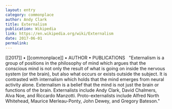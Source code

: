 ```yaml
---
layout: entry
category: commonplace
author: Andy Clark
title: Externalism
publication: Wikipedia
link: https://en.wikipedia.org/wiki/Externalism
date: 2017-06-01
permalink: 
---
```


[[2017]] • [[commonplace]] • AUTHOR • PUBLICATIONS 
 
"Externalism is a group of positions in the philosophy of mind which argues that the conscious mind is not only the result of what is going on inside the nervous system (or the brain), but also what occurs or exists outside the subject. It is contrasted with internalism which holds that the mind emerges from neural activity alone. Externalism is a belief that the mind is not just the brain or functions of the brain. Externalists include Andy Clark, David Chalmers, Alva Noe, and Riccardo Manzotti. Proto-externalists include Alfred North Whitehead, Maurice Merleau-Ponty, John Dewey, and Gregory Bateson."